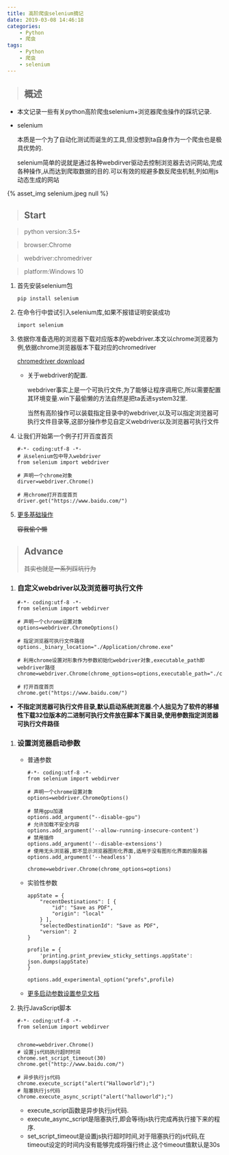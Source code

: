 ```yaml
---
title: 高阶爬虫selenium摘记
date: 2019-03-08 14:46:18
categories:
    - Python
    - 爬虫
tags:
    - Python
    - 爬虫
    - selenium
---
```

>## 概述

* 本文记录一些有关python高阶爬虫selenium+浏览器爬虫操作的踩坑记录.
* selenium

    本质是一个为了自动化测试而诞生的工具,但没想到ta自身作为一个爬虫也是极具优势的.
    
    selenium简单的说就是通过各种webdirver驱动去控制浏览器去访问网站,完成各种操作,从而达到爬取数据的目的.可以有效的规避多数反爬虫机制,列如用js动态生成的网站

{% asset_img selenium.jpeg null %}
<!--more-->

>## Start

>python version:3.5+

>browser:Chrome

>webdriver:chromedriver

>platform:Windows 10

1. 首先安装selenium包
    ```
    pip install selenium
    ```

2. 在命令行中尝试引入selenium库,如果不报错证明安装成功
   ```
   import selenium
   ```

3. 依据你准备选用的浏览器下载对应版本的webdriver.本文以chrome浏览器为例,依据chrome浏览器版本下载对应的chromedriver


   [chromedriver download](https://npm.taobao.org/mirrors/chromedriver)

   * 关于webdriver的配置.

        webdriver事实上是一个可执行文件,为了能够让程序调用它,所以需要配置其环境变量.win下最偷懒的方法自然是把ta丢进system32里.

        当然有高阶操作可以装载指定目录中的webdriver,以及可以指定浏览器可执行文件目录等,这部分操作参见自定义webdriver以及浏览器可执行文件
4. 让我们开始第一个例子打开百度首页
   ```
   #-*- coding:utf-8 -*-
   # 从selenium包中导入webdriver
   from selenium import webdriver   

   # 声明一个chrome对象
   dirver=webdriver.Chrome()            

   # 用chrome打开百度首页
   driver.get("https://www.baidu.com/") 
   ```

5. [更多基础操作](https://blog.csdn.net/yj1556492839/article/details/79671008)
    
    ~~容我偷个懒~~

>## Advance
>~~其实也就是一系列踩坑行为~~

1. ### 自定义webdriver以及浏览器可执行文件
    ```
    #-*- coding:utf-8 -*-
    from selenium import webdirver
    
    # 声明一个chrome设置对象
    options=webdriver.ChromeOptions()

    # 指定浏览器可执行文件路径
    options._binary_location="./Application/chrome.exe"

    # 利用chrome设置对形象作为参数初始化webdriver对象,executable_path即webdriver路径
    chrome=webdriver.Chrome(chrome_options=options,executable_path="./chromedriver.exe")

    # 打开百度首页
    chrome.get("https://www.baidu.com/")

    ```
 
* **不指定浏览器可执行文件目录,默认启动系统浏览器.个人拙见为了软件的移植性下载32位版本的二进制可执行文件放在脚本下属目录,使用参数指定浏览器可执行文件路径**
1. ### 设置浏览器启动参数
   
   * 普通参数
   
        ```
        #-*- coding:utf-8 -*-
        from selenium import webdirver
        
        # 声明一个chrome设置对象
        options=webdriver.ChromeOptions()

        # 禁用gpu加速
        options.add_argument("--disable-gpu")
        # 允许加载不安全内容
        options.add_argument('--allow-running-insecure-content')
        # 禁用插件
        options.add_argument('--disable-extensions')
        # 使用无头浏览器,即不显示浏览器图形化界面,适用于没有图形化界面的服务器
        options.add_argument('--headless')

        chrome=webdriver.Chrome(chrome_options=options)
        ```
    * 实验性参数
        ```
        appState = { 
            "recentDestinations": [ { 
                "id": "Save as PDF", 
                "origin": "local" 
            } ], 
            "selectedDestinationId": "Save as PDF", 
            "version": 2
        } 

        profile = {
            'printing.print_preview_sticky_settings.appState': json.dumps(appState)
        } 
        
        options.add_experimental_option("prefs",profile)

        ```
    * [更多启动参数设置参见文档](https://peter.sh/experiments/chromium-command-line-switches/)

1. 执行JavaScript脚本
    ```
    #-*- coding:utf-8 -*-
    from selenium import webdirver


    chrome=webdriver.Chrome()
    # 设置js代码执行超时时间
    chrome.set_script_timeout(30)
    chrome.get("http://www.baidu.com/")
    
    # 异步执行js代码
    chrome.execute_script("alert("Halloworld");")
    # 阻塞执行js代码
    chrome.execute_async_script("alert("halloworld");")
    ```
    * execute_script函数是异步执行js代码.
    * execute_async_script是阻塞执行,即会等待js执行完成再执行接下来的程序.
    * set_script_timeout是设置js执行超时时间,对于阻塞执行的js代码,在timeout设定的时间内没有能够完成将强行终止.这个timeout值默认是30s
  
